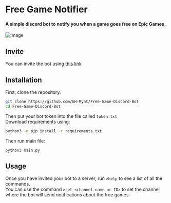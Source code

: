# Free Game Notifier 
#### A simple discord bot to notify you when a game goes free on Epic Games.

![image](https://github.com/GH-Mynt/Free-Game-Discord-Bot/assets/112644324/a7a49e2f-4f8f-4016-b01c-543098b7136c)

## Invite 
You can invite the bot using [this link](https://discord.com/oauth2/authorize?client_id=762368682155835444&scope=bot+applications.commands)

## Installation
First, clone the repository. 
```bash
git clone https://github.com/GH-Mynt/Free-Game-Discord-Bot
cd Free-Game-Discord-Bot
```
Then put your bot token into the file called `token.txt` <br>
Download requirements using:
```bash
python3 -m pip install -r requirements.txt
```
Then run main file:
```bash
python3 main.py
```
## Usage
Once you have invited your bot to a server, run `>help` to see a list of all the commands. <br>
You can use the command `>set <channel name or ID>` to set the channel where the bot will send notifications about the free games. 

